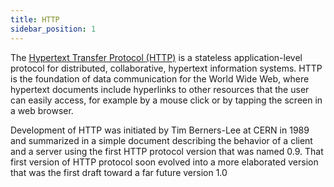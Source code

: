 ```yaml
---
title: HTTP
sidebar_position: 1
---
```


The [Hypertext Transfer Protocol (HTTP)](https://www.rfc-editor.org/rfc/rfc2616) is a stateless application-level protocol for distributed, collaborative, hypertext information systems. HTTP is the foundation of data communication for the World Wide Web, where hypertext documents include hyperlinks to other resources that the user can easily access, for example by a mouse click or by tapping the screen in a web browser.

Development of HTTP was initiated by Tim Berners-Lee at CERN in 1989 and summarized in a simple document describing the behavior of a client and a server using the first HTTP protocol version that was named 0.9. That first version of HTTP protocol soon evolved into a more elaborated version that was the first draft toward a far future version 1.0

